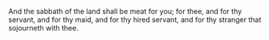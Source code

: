 And the sabbath of the land shall be meat for you; for thee, and for thy servant, and for thy maid, and for thy hired servant, and for thy stranger that sojourneth with thee.
